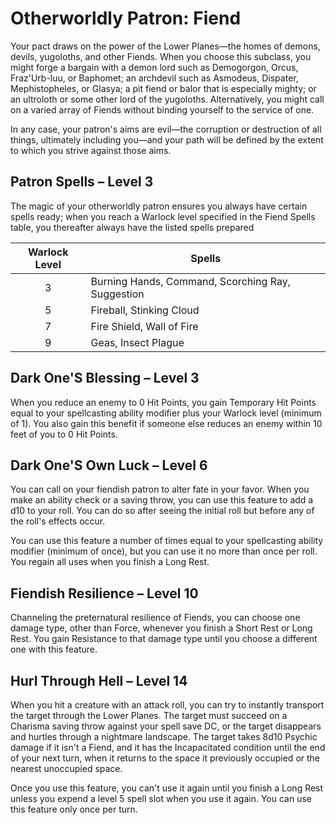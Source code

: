 # Otherworldly Patron: Fiend

Your pact draws on the power of the Lower Planes—the homes of demons, devils, yugoloths, and other Fiends. When you choose this subclass, you might forge a bargain with a demon lord such as Demogorgon, Orcus, Fraz'Urb-luu, or Baphomet; an archdevil such as Asmodeus, Dispater, Mephistopheles, or Glasya; a pit fiend or balor that is especially mighty; or an ultroloth or some other lord of the yugoloths. Alternatively, you might call on a varied array of Fiends without binding yourself to the service of one. 

In any case, your patron's aims are evil—the corruption or destruction of all things, ultimately including you—and your path will be defined by the extent to which you strive against those aims.

## Patron Spells – Level 3

The magic of your otherworldly patron ensures you always have certain spells ready; when you reach a Warlock level specified in the Fiend Spells table, you thereafter always have the listed spells prepared

| Warlock Level | Spells |
|:-:|---|
| 3 | Burning Hands, Command, Scorching Ray, Suggestion |
| 5 | Fireball, Stinking Cloud |
| 7 | Fire Shield, Wall of Fire |
| 9 | Geas, Insect Plague |

## Dark One'S Blessing – Level 3

When you reduce an enemy to 0 Hit Points, you gain Temporary Hit Points equal to your spellcasting ability modifier plus your Warlock level (minimum of 1). You also gain this benefit if someone else reduces an enemy within 10 feet of you to 0 Hit Points.

## Dark One'S Own Luck – Level 6

You can call on your fiendish patron to alter fate in your favor. When you make an ability check or a saving throw, you can use this feature to add a d10 to your roll. You can do so after seeing the initial roll but before any of the roll's effects occur.

You can use this feature a number of times equal to your spellcasting ability modifier (minimum of once), but you can use it no more than once per roll. You regain all uses when you finish a Long Rest.

## Fiendish Resilience – Level 10

Channeling the preternatural resilience of Fiends, you can choose one damage type, other than Force, whenever you finish a Short Rest or Long Rest. You gain Resistance to that damage type until you choose a different one with this feature.

## Hurl Through Hell – Level 14

When you hit a creature with an attack roll, you can try to instantly transport the target through the Lower Planes. The target must succeed on a Charisma saving throw against your spell save DC, or the target disappears and hurtles through a nightmare landscape. The target takes 8d10 Psychic damage if it isn't a Fiend, and it has the Incapacitated condition until the end of your next turn, when it returns to the space it previously occupied or the nearest unoccupied space.

Once you use this feature, you can't use it again until you finish a Long Rest unless you expend a level 5 spell slot when you use it again. You can use this feature only once per turn.
